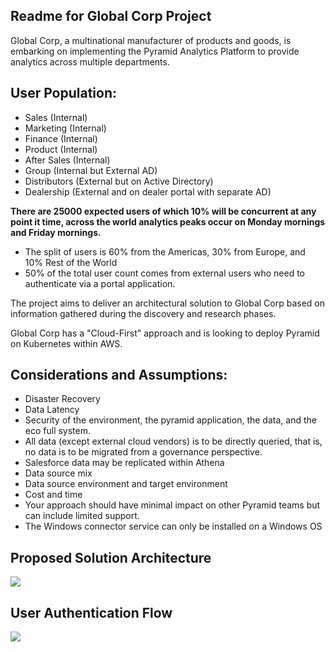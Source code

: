 ## Readme for Global Corp Project

Global Corp, a multinational manufacturer of products and goods, is embarking on implementing the Pyramid Analytics Platform to provide analytics across multiple departments.
<h2>User Population:</h2>
- Sales (Internal)- Marketing (Internal)- Finance (Internal)- Product (Internal)- After Sales (Internal)- Group (Internal but External AD)- Distributors (External but on Active Directory)- Dealership (External and on dealer portal with separate AD)

**There are 25000 expected users of which 10% will be concurrent at any point ittime, across the world analytics peaks occur on Monday mornings and Fridaymornings.**

- The split of users is 60% from the Americas, 30% from Europe, and 10% Rest of the World- 50% of the total user count comes from external users who need to authenticatevia a portal application.
The project aims to deliver an architectural solution to Global Corp based on information gathered during the discovery and research phases. 

Global Corp has a "Cloud-First" approach and is looking to deploy Pyramid on Kubernetes withinAWS.
<h2>Considerations and Assumptions:</h2>
- Disaster Recovery- Data Latency- Security of the environment, the pyramid application, the data, and the eco full system.- All data (except external cloud vendors) is to be directly queried, that is, no data is to bemigrated from a governance perspective.- Salesforce data may be replicated within Athena- Data source mix- Data source environment and target environment- Cost and time- Your approach should have minimal impact on other Pyramid teams but can includelimited support.- The Windows connector service can only be installed on a Windows OS

<h2>Proposed Solution Architecture</h2>
<img src="images/GlobalCorp - Pyramid Analytics Arch-Architecture Overview.jpg">

<h2>User Authentication Flow</h2>

<img src="images/Global Corp Auth Flow.jpg">